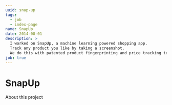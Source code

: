 ```yaml
---
uuid: snap-up
tags:
  - job
  - index-page
name: SnapUp
date: 2014-08-01
description: >
  I worked on SnapUp, a machine learning powered shopping app.
  Track any product you like by taking a screenshot.
  We do this with patented product fingerprinting and price tracking technology. Acquired by ipsy.
job: true
---
```

# SnapUp
About this project
